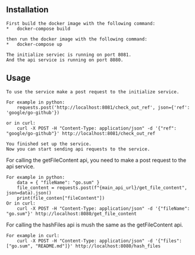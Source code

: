 ## Installation ##
```
First build the docker image with the following command:
*   docker-compose build

then run the docker image with the following command:
*   docker-compose up
```

```
The initialize serviec is running on port 8081.
And the api service is running on port 8080.
```

## Usage ##
```
To use the service make a post request to the initialize service.

For example in python:
    requests.post('http://localhost:8081/check_out_ref', json={'ref': 'google/go-github'})

or in curl:
    curl -X POST -H "Content-Type: application/json" -d '{"ref": "google/go-github"}' http://localhost:8081/check_out_ref
```



```
You finished set up the service.
Now you can start sending api requests to the service.
``` 

For calling the getFileContent api, you need to make a post request to the api service.

```
For example in python:
    data = { "fileName": "go.sum" }
    file_content = requests.post(f"{main_api_url}/get_file_content", json=data).json()  
    print(file_conten["fileContent"])
Or in curl:
    curl -X POST -H "Content-Type: application/json" -d '{"fileName": "go.sum"}' http://localhost:8080/get_file_content
``` 

For calling the hashFiles api is mush the same as the getFileContent api.

```
For example in curl:
    curl -X POST -H "Content-Type: application/json" -d '{"files": ["go.sum", "README.md"]}' http://localhost:8080/hash_files
```

